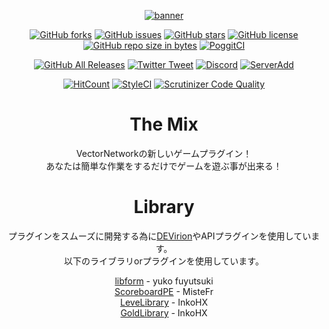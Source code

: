 <div align="center">

[![banner](https://github.com/VectorNetworkProject/TheMix/blob/master/assets/banner/VectorNetwork.png?raw=true)](https://www.vector-network.tk)

[![GitHub forks](https://img.shields.io/github/forks/VectorNetworkProject/TheMix.svg?style=for-the-badge)](https://github.com/VectorNetworkProject/TheMix/network)
[![GitHub issues](https://img.shields.io/github/issues/VectorNetworkProject/TheMix.svg?style=for-the-badge)](https://github.com/VectorNetworkProject/TheMix/issues)
[![GitHub stars](https://img.shields.io/github/stars/VectorNetworkProject/TheMix.svg?style=for-the-badge)](https://github.com/VectorNetworkProject/TheMix/stargazers)
[![GitHub license](https://img.shields.io/github/license/VectorNetworkProject/TheMix.svg?style=for-the-badge)](https://github.com/VectorNetworkProject/TheMix/blob/master/LICENSE)
[![GitHub repo size in bytes](https://img.shields.io/github/repo-size/VectorNetworkProject/TheMix.svg?style=for-the-badge)](https://github.com/VectorNetworkProject/TheMix)
[![PoggitCI](https://img.shields.io/badge/PoggitCI-Passing-brightgreen.svg?style=for-the-badge)](https://poggit.pmmp.io/ci/VectorNetworkProject/TheMix/~)

[![GitHub All Releases](https://img.shields.io/github/downloads/VectorNetworkProject/TheMix/total.svg?style=for-the-badge)](https://github.com/VectorNetworkProject/TheMix/releases)
[![Twitter Tweet](https://img.shields.io/badge/Twitter-tweet-blue.svg?style=for-the-badge)](https://twitter.com/intent/tweet?text=VectorNetwork:&url=https%3A%2F%2Fgithub.com%2FVectorNetworkProject)
[![Discord](https://img.shields.io/discord/439355544063705088.svg?style=for-the-badge)](https://discord.gg/EF2G5dh)
[![ServerAdd](https://img.shields.io/badge/Server-Add-brightgreen.svg?style=for-the-badge)](minecraft://?addExternalServer=VectorNetwork|play.vector-network.tk:19132)

[![HitCount](http://hits.dwyl.io/VectorNetworkProject/TheMix.svg)](http://hits.dwyl.io/VectorNetworkProject/TheMix)
[![StyleCI](https://github.styleci.io/repos/157084851/shield?branch=master)](https://github.styleci.io/repos/157084851)
[![Scrutinizer Code Quality](https://scrutinizer-ci.com/g/VectorNetworkProject/TheMix/badges/quality-score.png?b=develop)](https://scrutinizer-ci.com/g/VectorNetworkProject/TheMix/?branch=develop)

# The Mix
VectorNetworkの新しいゲームプラグイン！  
あなたは簡単な作業をするだけでゲームを遊ぶ事が出来る！

# Library
プラグインをスムーズに開発する為に[DEVirion](https://github.com/poggit/devirion)やAPIプラグインを使用しています。  
以下のライブラリorプラグインを使用しています。

[libform](https://github.com/fuyutsuki/libform) - yuko fuyutsuki  
[ScoreboardPE](https://github.com/MisteFr/ScoreboardsPE) - MisteFr  
[LeveLibrary](https://github.com/InkoHX/LeveLibrary) - InkoHX  
[GoldLibrary](https://github.com/InkoHX/GoldLibrary) - InkoHX 

</div>
